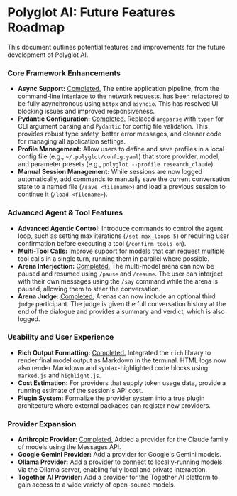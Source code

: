 # Polyglot AI: Future Features Roadmap

This document outlines potential features and improvements for the future development of Polyglot AI.

### Core Framework Enhancements

*   **Async Support:** <ins>Completed.</ins> The entire application pipeline, from the command-line interface to the network requests, has been refactored to be fully asynchronous using `httpx` and `asyncio`. This has resolved UI blocking issues and improved responsiveness.
*   **Pydantic Configuration:** <ins>Completed.</ins> Replaced `argparse` with `typer` for CLI argument parsing and `Pydantic` for config file validation. This provides robust type safety, better error messages, and cleaner code for managing all application settings.
*   **Profile Management:** Allow users to define and save profiles in a local config file (e.g., `~/.polyglot/config.yaml`) that store provider, model, and parameter presets (e.g., `polyglot --profile research_claude`).
*   **Manual Session Management:** While sessions are now logged automatically, add commands to manually save the current conversation state to a named file (`/save <filename>`) and load a previous session to continue it (`/load <filename>`).

### Advanced Agent & Tool Features

*   **Advanced Agentic Control:** Introduce commands to control the agent loop, such as setting max iterations (`/set max_loops 5`) or requiring user confirmation before executing a tool (`/confirm_tools on`).
*   **Multi-Tool Calls:** Improve support for models that can request multiple tool calls in a single turn, running them in parallel where possible.
*   **Arena Interjection:** <ins>Completed.</ins> The multi-model arena can now be paused and resumed using `/pause` and `/resume`. The user can interject with their own messages using the `/say` command while the arena is paused, allowing them to steer the conversation.
*   **Arena Judge:** <ins>Completed.</ins> Arenas can now include an optional third `judge` participant. The judge is given the full conversation history at the end of the dialogue and provides a summary and verdict, which is also logged.

### Usability and User Experience

*   **Rich Output Formatting:** <ins>Completed.</ins> Integrated the `rich` library to render final model output as Markdown in the terminal. HTML logs now also render Markdown and syntax-highlighted code blocks using `marked.js` and `highlight.js`.
*   **Cost Estimation:** For providers that supply token usage data, provide a running estimate of the session's API cost.
*   **Plugin System:** Formalize the provider system into a true plugin architecture where external packages can register new providers.

### Provider Expansion

*   **Anthropic Provider:** <ins>Completed.</ins> Added a provider for the Claude family of models using the Messages API.
*   **Google Gemini Provider:** Add a provider for Google's Gemini models.
*   **Ollama Provider:** Add a provider to connect to locally-running models via the Ollama server, enabling fully local and private interaction.
*   **Together AI Provider:** Add a provider for the Together AI platform to gain access to a wide variety of open-source models.
